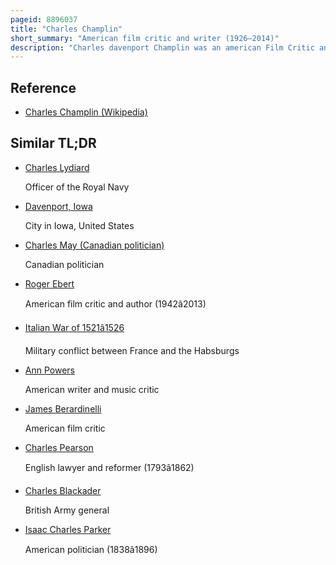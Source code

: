 ```yaml
---
pageid: 8896037
title: "Charles Champlin"
short_summary: "American film critic and writer (1926–2014)"
description: "Charles davenport Champlin was an american Film Critic and Writer."
---
```


## Reference

- [Charles Champlin (Wikipedia)](https://en.wikipedia.org/?curid=8896037)

## Similar TL;DR

- [Charles Lydiard](/tldr/en/charles-lydiard)

  Officer of the Royal Navy

- [Davenport, Iowa](/tldr/en/davenport-iowa)

  City in Iowa, United States

- [Charles May (Canadian politician)](/tldr/en/charles-may-canadian-politician)

  Canadian politician

- [Roger Ebert](/tldr/en/roger-ebert)

  American film critic and author (1942â2013)

- [Italian War of 1521â1526](/tldr/en/italian-war-of-15211526)

  Military conflict between France and the Habsburgs

- [Ann Powers](/tldr/en/ann-powers)

  American writer and music critic

- [James Berardinelli](/tldr/en/james-berardinelli)

  American film critic

- [Charles Pearson](/tldr/en/charles-pearson)

  English lawyer and reformer (1793â1862)

- [Charles Blackader](/tldr/en/charles-blackader)

  British Army general

- [Isaac Charles Parker](/tldr/en/isaac-charles-parker)

  American politician (1838â1896)
